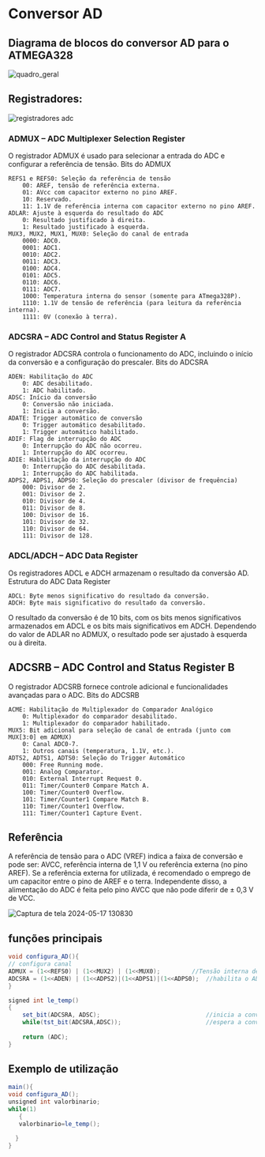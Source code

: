 # Conversor AD

## Diagrama de blocos do conversor AD para o ATMEGA328
![quadro_geral](https://github.com/mchavesferreira/smc/assets/63993080/a335691f-e235-42ba-840a-d22053054d86)


## Registradores:
![registradores adc](https://github.com/mchavesferreira/smc/assets/63993080/7a8961f6-c7f6-4670-bb39-2026256f5e83)

### ADMUX – ADC Multiplexer Selection Register

O registrador ADMUX é usado para selecionar a entrada do ADC e configurar a referência de tensão.
Bits do ADMUX

    REFS1 e REFS0: Seleção da referência de tensão
        00: AREF, tensão de referência externa.
        01: AVcc com capacitor externo no pino AREF.
        10: Reservado.
        11: 1.1V de referência interna com capacitor externo no pino AREF.
    ADLAR: Ajuste à esquerda do resultado do ADC
        0: Resultado justificado à direita.
        1: Resultado justificado à esquerda.
    MUX3, MUX2, MUX1, MUX0: Seleção do canal de entrada
        0000: ADC0.
        0001: ADC1.
        0010: ADC2.
        0011: ADC3.
        0100: ADC4.
        0101: ADC5.
        0110: ADC6.
        0111: ADC7.
        1000: Temperatura interna do sensor (somente para ATmega328P).
        1110: 1.1V de tensão de referência (para leitura da referência interna).
        1111: 0V (conexão à terra).

 
###  ADCSRA – ADC Control and Status Register A

O registrador ADCSRA controla o funcionamento do ADC, incluindo o início da conversão e a configuração do prescaler.
Bits do ADCSRA

    ADEN: Habilitação do ADC
        0: ADC desabilitado.
        1: ADC habilitado.
    ADSC: Início da conversão
        0: Conversão não iniciada.
        1: Inicia a conversão.
    ADATE: Trigger automático de conversão
        0: Trigger automático desabilitado.
        1: Trigger automático habilitado.
    ADIF: Flag de interrupção do ADC
        0: Interrupção do ADC não ocorreu.
        1: Interrupção do ADC ocorreu.
    ADIE: Habilitação da interrupção do ADC
        0: Interrupção do ADC desabilitada.
        1: Interrupção do ADC habilitada.
    ADPS2, ADPS1, ADPS0: Seleção do prescaler (divisor de frequência)
        000: Divisor de 2.
        001: Divisor de 2.
        010: Divisor de 4.
        011: Divisor de 8.
        100: Divisor de 16.
        101: Divisor de 32.
        110: Divisor de 64.
        111: Divisor de 128.

 

### ADCL/ADCH – ADC Data Register

Os registradores ADCL e ADCH armazenam o resultado da conversão AD.
Estrutura do ADC Data Register

    ADCL: Byte menos significativo do resultado da conversão.
    ADCH: Byte mais significativo do resultado da conversão.

O resultado da conversão é de 10 bits, com os bits menos significativos armazenados em ADCL e os bits mais significativos em ADCH. Dependendo do valor de ADLAR no ADMUX, o resultado pode ser ajustado à esquerda ou à direita.

## ADCSRB – ADC Control and Status Register B

O registrador ADCSRB fornece controle adicional e funcionalidades avançadas para o ADC.
Bits do ADCSRB

    ACME: Habilitação do Multiplexador do Comparador Analógico
        0: Multiplexador do comparador desabilitado.
        1: Multiplexador do comparador habilitado.
    MUX5: Bit adicional para seleção de canal de entrada (junto com MUX[3:0] em ADMUX)
        0: Canal ADC0-7.
        1: Outros canais (temperatura, 1.1V, etc.).
    ADTS2, ADTS1, ADTS0: Seleção do Trigger Automático
        000: Free Running mode.
        001: Analog Comparator.
        010: External Interrupt Request 0.
        011: Timer/Counter0 Compare Match A.
        100: Timer/Counter0 Overflow.
        101: Timer/Counter1 Compare Match B.
        110: Timer/Counter1 Overflow.
        111: Timer/Counter1 Capture Event.

## Referência

A referência de tensão para o ADC (VREF) indica a faixa de conversão e pode ser: AVCC, referência interna de 1,1 V ou referência externa (no pino AREF). Se a referência externa for utilizada, é recomendado o emprego de um capacitor entre o pino de AREF e o terra. Independente disso, a
alimentação do ADC é feita pelo pino AVCC que não pode diferir de ± 0,3 V de VCC.

![Captura de tela 2024-05-17 130830](https://github.com/mchavesferreira/smc/assets/63993080/26924201-eb66-4d88-9abe-c91900adf2bf)



## funções principais
```java
void configura_AD(){
// configura canal 
ADMUX = (1<<REFS0) | (1<<MUX2) | (1<<MUX0);			//Tensão interna de ref (+5V), canal ADC5
ADCSRA = (1<<ADEN) | (1<<ADPS2)|(1<<ADPS1)|(1<<ADPS0);	//habilita o AD e define um prescaler de 128 (clk_AD = F_CPU/128), 125 kHz
}
```


```java
signed int le_temp()
{
	set_bit(ADCSRA, ADSC);								//inicia a conversão
	while(tst_bit(ADCSRA,ADSC));						//espera a conversão ser finalizada
	
	return (ADC);
}
```

## Exemplo de utilização


```java
main(){
void configura_AD();
unsigned int valorbinario;
while(1)
   {
   valorbinario=le_temp(); 

  }
}
```

